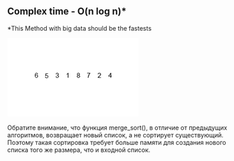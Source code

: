 ## Complex time - O(n log n)*

*This Method with big data should be the fastests

![Screenshot](Merge-sort-example-300px.gif)


Обратите внимание, что функция merge_sort(), в отличие от предыдущих алгоритмов, возвращает новый список, а не сортирует существующий. Поэтому такая сортировка требует больше памяти для создания нового списка того же размера, что и входной список.
